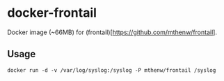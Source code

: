 # docker-frontail

Docker image (~66MB) for (frontail)[https://github.com/mthenw/frontail].

## Usage

```
docker run -d -v /var/log/syslog:/syslog -P mthenw/frontail /syslog
```
